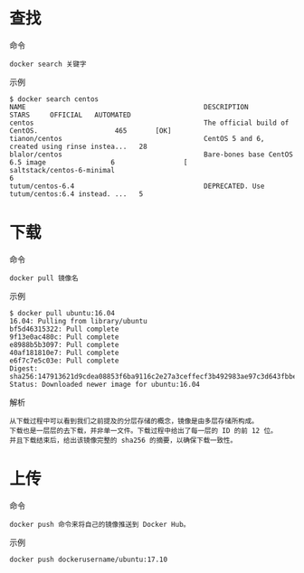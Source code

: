 

# 查找

命令

	docker search 关键字
	
示例

```
$ docker search centos
NAME                                            DESCRIPTION                                     STARS     OFFICIAL   AUTOMATED
centos                                          The official build of CentOS.                   465       [OK]
tianon/centos                                   CentOS 5 and 6, created using rinse instea...   28
blalor/centos                                   Bare-bones base CentOS 6.5 image                6                 [
saltstack/centos-6-minimal                                                                      6
tutum/centos-6.4                                DEPRECATED. Use tutum/centos:6.4 instead. ...   5
```

	
# 下载

命令

	docker pull 镜像名
	
示例

```
$ docker pull ubuntu:16.04
16.04: Pulling from library/ubuntu
bf5d46315322: Pull complete
9f13e0ac480c: Pull complete
e8988b5b3097: Pull complete
40af181810e7: Pull complete
e6f7c7e5c03e: Pull complete
Digest: sha256:147913621d9cdea08853f6ba9116c2e27a3ceffecf3b492983ae97c3d643fbbe
Status: Downloaded newer image for ubuntu:16.04
```

解析

	从下载过程中可以看到我们之前提及的分层存储的概念，镜像是由多层存储所构成。
	下载也是一层层的去下载，并非单一文件。下载过程中给出了每一层的 ID 的前 12 位。
	并且下载结束后，给出该镜像完整的 sha256 的摘要，以确保下载一致性。



# 上传

命令

	docker push 命令来将自己的镜像推送到 Docker Hub。
	
示例	
	

```
docker push dockerusername/ubuntu:17.10
```


